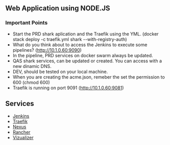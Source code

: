 <!-- ABOUT THE PROJECT -->
## Web Application using NODE.JS

### Important Points

* Start the PRD shark aplication and the Traefik using the YML. (docker stack deploy -c traefik.yml shark --with-registry-auth)
* What do you think about to access the Jenkins to execute some pipelines? (http://10.1.0.60:9090)
* In the pipeline, PRD services on docker swarm always be updated.
* QAS shark services, can be updated or created. You can access with a new dinamic DNS.
* DEV, should be tested on your local machine.
* When you are creating the acme.json, remeber the set the permission to 600 (chmod 600) 
* Traefik is running on port 9091 (http://10.1.0.60:9081)

## Services
* [Jenkins](http://10.1.0.60:9090)
* [Traefik](http://10.1.0.60:9081)
* [Nexus](http://10.1.0.60:8081)
* [Rancher](http://10.1.0.60:8280)
* [Vizualizer](http://10.1.0.60:8282)
